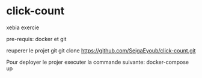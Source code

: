 # click-count
xebia exercie

pre-requis: docker et git


reuperer le projet git 
git clone https://github.com/SeigaEyoub/click-count.git


Pour deployer le projer executer la commande suivante:
	docker-compose up
